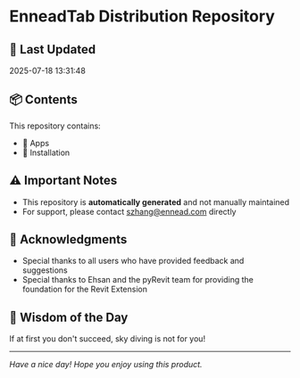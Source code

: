 # EnneadTab Distribution Repository

## 📅 Last Updated
2025-07-18 13:31:48



## 📦 Contents
This repository contains:
- 📂 Apps
- 📂 Installation

## ⚠️ Important Notes
- This repository is **automatically generated** and not manually maintained
- For support, please contact szhang@ennead.com directly

## 🙏 Acknowledgments
- Special thanks to all users who have provided feedback and suggestions
- Special thanks to Ehsan and the pyRevit team for providing the foundation for the Revit Extension

## 💭 Wisdom of the Day
If at first you don't succeed, sky diving is not for you!

---
*Have a nice day! Hope you enjoy using this product.*
